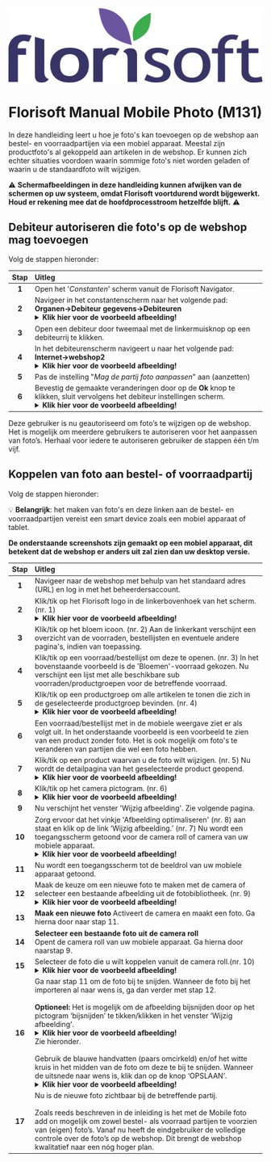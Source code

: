 <img src="../../fslogo.png">

# Florisoft Manual Mobile Photo (M131)

In deze handleiding leert u hoe je foto's kan toevoegen op de webshop aan bestel- en voorraadpartijen via een mobiel apparaat. Meestal zijn productfoto's al gekoppeld aan artikelen in de webshop. Er kunnen zich echter situaties voordoen waarin sommige foto's niet worden geladen of waarin u de standaardfoto wilt wijzigen.

:warning: **Schermafbeeldingen in deze handleiding kunnen afwijken van de schermen op uw systeem, omdat Florisoft voortdurend wordt bijgewerkt.
Houd er rekening mee dat de hoofdprocesstroom hetzelfde blijft.** :warning:

## Debiteur autoriseren die foto's op de webshop mag toevoegen

Volg de stappen hieronder:

|Stap|Uitleg|
|:-:|:--|
|**1**|Open het '*Constanten*' scherm vanuit de Florisoft Navigator.|
|**2**|Navigeer in het constantenscherm naar het volgende pad:<br>**Organen→Debiteur gegevens→Debiteuren**<details><summary><b>Klik hier voor de voorbeeld afbeelding!</b></summary><img src=".Handleiding webshop add on Mobile Photo/media/image3.png"></details>|
|**3**|Open een debiteur door tweemaal met de linkermuisknop op een debiteurrij te klikken.|
|**4**|In het debiteurenscherm navigeert u naar het volgende pad:<br>**Internet→webshop2**<details><summary><b>Klik hier voor de voorbeeld afbeelding!</b></summary><img src=".Handleiding webshop add on Mobile Photo/media/image3.png"></details>|
|**5**|Pas de instelling "*Mag de partij foto aanpassen*" aan (aanzetten)|
|**6**|Bevestig de gemaakte veranderingen door op de **Ok** knop te klikken, sluit vervolgens het debiteur instellingen scherm.<details><summary><b>Klik hier voor de voorbeeld afbeelding!</b></summary><img src=".Handleiding webshop add on Mobile Photo/media/image3.png"></details>|

Deze gebruiker is nu geautoriseerd om foto’s te wijzigen op de webshop. Het is mogelijk om meerdere gebruikers te autoriseren voor het aanpassen
van foto’s. Herhaal voor iedere te autoriseren gebruiker de stappen één
t/m vijf.

## Koppelen van foto aan bestel- of voorraadpartij

Volg de stappen hieronder:

:bulb: **Belangrijk**: het maken van foto's en deze linken aan de bestel- en voorraadpartijen vereist een smart device zoals een mobiel apparaat of tablet.

**De onderstaande screenshots zijn gemaakt op een mobiel apparaat, dit betekent dat de webshop er anders uit zal zien dan uw desktop versie.**

|Stap|Uitleg|
|:-:|:--|
|**1**|Navigeer naar de webshop met behulp van het standaard adres (URL) en log in met het beheerdersaccount.|
|**2**|Klik/tik op het Florisoft logo in de linkerbovenhoek van het scherm.(nr. 1)<details><summary><b>Klik hier voor de voorbeeld afbeelding!</b></summary><img src=".Handleiding webshop add on Mobile Photo/media/image5.png"></details>|
|**3**|Klik/tik op het bloem icoon. (nr. 2) Aan de linkerkant verschijnt een overzicht van de voorraden, bestellijsten en eventuele andere pagina's, indien van toepassing.|
|**4**|Klik/tik op een voorraad/bestellijst om deze te openen. (nr. 3) In het bovenstaande voorbeeld is de 'Bloemen'-voorraad gekozen. Nu verschijnt een lijst met alle beschikbare sub voorraden/productgroepen voor de betreffende voorraad.|
|**5**|Klik/tik op een productgroep om alle artikelen te tonen die zich in de geselecteerde productgroep bevinden. (nr. 4)<details><summary><b>Klik hier voor de voorbeeld afbeelding!</b></summary><img src=".Handleiding webshop add on Mobile Photo/media/image6.png"></details>|
|**6**|Een voorraad/bestellijst met in de mobiele weergave ziet er als volgt uit. In het onderstaande voorbeeld is een voorbeeld te zien van een product zonder foto. Het is ook mogelijk om foto's te veranderen van partijen die wel een foto hebben.|
|**7**|Klik/tik op een product waarvan u de foto wilt wijzigen. (nr. 5) Nu wordt de detailpagina van het geselecteerde product geopend.<details><summary><b>Klik hier voor de voorbeeld afbeelding!</b></summary><img src=".Handleiding webshop add on Mobile Photo/media/image7.png"></details>|
|**8**|Klik/tik op het camera pictogram. (nr. 6)<details><summary><b>Klik hier voor de voorbeeld afbeelding!</b></summary><img src=".Handleiding webshop add on Mobile Photo/media/image8.png"></details>|
|**9**|Nu verschijnt het venster 'Wijzig afbeelding'. Zie volgende pagina.|
|**10**|Zorg ervoor dat het vinkje 'Afbeelding optimaliseren' (nr. 8) aan staat en klik op de link ‘Wijzig afbeelding.’ (nr. 7) Nu wordt een toegangsscherm getoond voor de camera roll of camera van uw mobiele apparaat.<details><summary><b>Klik hier voor de voorbeeld afbeelding!</b></summary><img src=".Handleiding webshop add on Mobile Photo/media/image9.png"></details>|
|**11**|Nu wordt een toegangsscherm tot de beeldrol van uw mobiele apparaat getoond.|
|**12**|Maak de keuze om een nieuwe foto te maken met de camera of selecteer een bestaande afbeelding uit de fotobibliotheek. (nr. 9)<details><summary><b>Klik hier voor de voorbeeld afbeelding!</b></summary><img src=".Handleiding webshop add on Mobile Photo/media/image10.png"></details>|
|**13**|**Maak een nieuwe foto** Activeert de camera en maakt een foto. Ga hierna door naar stap 11.|
|**14**|**Selecteer een bestaande foto uit de camera roll**<br>Opent de camera roll van uw mobiele apparaat. Ga hierna door naarstap 9.|
|**15**|Selecteer de foto die u wilt koppelen vanuit de camera roll.(nr. 10)<details><summary><b>Klik hier voor de voorbeeld afbeelding!</b></summary><img src=".Handleiding webshop add on Mobile Photo/media/image11.png"></details>|
|**16**|Ga naar stap 11 om de foto bij te snijden. Wanneer de foto bij het importeren al naar wens is, ga dan verder met stap 12.<Br><br>**Optioneel:** Het is mogelijk om de afbeelding bijsnijden door op het pictogram ‘bijsnijden’ te tikken/klikken in het venster ‘Wijzig afbeelding’.<details><summary><b>Klik hier voor de voorbeeld afbeelding!</b></summary><img src=".Handleiding webshop add on Mobile Photo/media/image12.png"></details> Zie hieronder.<br><br>Gebruik de blauwe handvatten (paars omcirkeld) en/of het witte kruis in het midden van de foto om deze te bij te snijden. Wanneer de uitsnede naar wens is, klik dan op de knop ‘OPSLAAN’.<details><summary><b>Klik hier voor de voorbeeld afbeelding!</b></summary><img src=".Handleiding webshop add on Mobile Photo/media/image13.png"></details>|
|**17**|Nu is de nieuwe foto zichtbaar bij de betreffende partij.<br><br>Zoals reeds beschreven in de inleiding is het met de Mobile foto add on mogelijk om zowel bestel- als voorraad partijen te voorzien van (eigen) foto’s. Vanaf nu heeft de eindgebruiker de volledige controle over de foto’s op de webshop. Dit brengt de webshop kwalitatief naar een nóg hoger plan.|